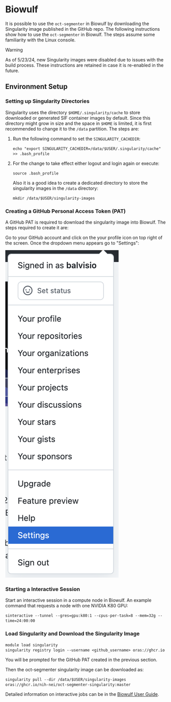 # Biowulf

It is possible to use the `oct-segmenter` in Biowulf by downloading the
Singularity image published in the GitHub repo. The following instructions show
how to use the `oct-segmenter` in Biowulf. The steps assume some familiarity
with the Linux console.

> [!WARNING]
> As of 5/23/24, new Singularity images were disabled due to issues with the
> build process. These instructions are retained in case it is re-enabled in
> the future.


## Environment Setup

### Setting up Singularity Directories

Singularity uses the directory `$HOME/.singularity/cache` to store downloaded
or generated SIF container images by default. Since this directory might grow
in size and the space in `$HOME` is limited, it is first recommended to change
it to the `/data` partition. The steps are:

1. Run the following command to set the `SINGULARITY_CACHEDIR`:

   ```
   echo "export SINGULARITY_CACHEDIR=/data/$USER/.singularity/cache" >> .bash_profile
   ```

2. For the change to take effect either logout and login again or execute:

   ```
   source .bash_profile
   ```

   Also it is a good idea to create a dedicated directory to store the singularity
   images in the `/data` directory:

   ```
   mkdir /data/$USER/singularity-images
   ```

### Creating a GitHub Personal Access Token (PAT)

A GitHub PAT is required to download the singularity image into Biowulf. The
steps required to create it are:

Go to your GitHub account and click on the your profile icon on top right of
the screen. Once the dropdown menu appears go to "Settings":

![readme-images/github_pat_1.png](readme-images/github_pat_1.png)


### Starting a Interactive Session

Start an interactive session in a compute node in Biowulf. An example command
that requests a node with one NVIDIA K80 GPU:

```
sinteractive --tunnel --gres=gpu:k80:1 --cpus-per-task=8 --mem=32g --time=24:00:00
```

### Load Singularity and Download the Singularity Image

```
module load singularity
singularity registry login --username <github_username> oras://ghcr.io
```

You will be prompted for the GitHub PAT created in the previous section.

Then the oct-segmenter singularity image can be downloaded as:

```
singularity pull --dir /data/$USER/singularity-images oras://ghcr.io/nih-nei/oct-segmenter-singularity:master
```

Detailed information on interactive jobs can be in the [Biowulf User Guide](https://hpc.nih.gov/docs/userguide.html).



